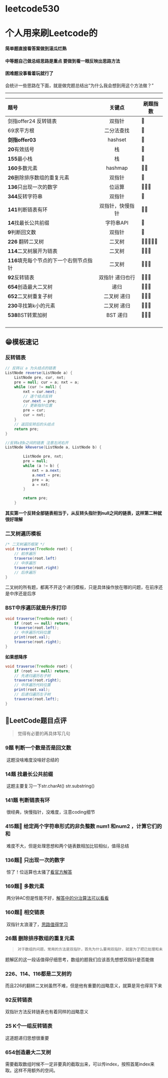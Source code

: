 # leetcode530
# 个人用来刷Leetcode的

#### 简单题直接看答案做到滚瓜烂熟

#### 中等题自己做总结思路是重点 要做到看一眼反映出思路方法

#### 困难题没事看着玩就行了

会统计一些思路在下面，就是做完题总结出“为什么我会想到用这个方法做？”

---



| 题号                                    |      关键点      | 刷题指数 |
| :-------------------------------------- | :--------------: | -------- |
| 剑指offer24 反转链表                    |      双指针      | 🌟        |
| 69求平方根                              |    二分法查找    | 🌟        |
| **剑指offer03**                         |     hashset      | 🌟        |
| **20**有效括号                          |        栈        | 🌟        |
| **155**最小栈                           |        栈        | 🌟        |
| **160**多数元素                         |     hashmap      | 🌟🌟       |
| **26**删除排序数组的重复元素            |      双指针      | 🌟        |
| **136**只出现一次的数字                 |      位运算      | 🌟🌟🌟      |
| **344**反转字符串                       |      双指针      | 🌟        |
| **141**判断链表有环                     | 双指针，快慢指针 | 🌟🌟       |
| **14**找最长公共前缀                    |    字符串API     | 🌟        |
| **9**判断回文数                         |      双指针      | 🌟        |
| **226** 翻转二叉树                      |      二叉树      | 🌟🌟🌟🌟🌟    |
| **114**二叉树展开为链表                 |      二叉树      | 🌟🌟🌟      |
| **116**填充每个节点的下一个右侧节点指针 |      二叉树      | 🌟🌟🌟      |
| **92**反转链表                          | 双指针 递归也行  | 🌟🌟🌟      |
| **654**创造最大二叉树                   |       递归       | 🌟🌟🌟      |
| **652**二叉树重复子树                   |   二叉树 递归    | 🌟🌟🌟      |
| **230**寻找第k小的元素                  |   二叉树 递归    | 🌟🌟🌟      |
| **538**BST转累加树                      |     BST 递归     | 🌟🌟🌟      |
|                                         |                  |          |
|                                         |                  |          |
|                                         |                  |          |
|                                         |                  |          |

## 😁模板速记

### 反转链表

```java
// 反转以 a 为头结点的链表
ListNode reverse(ListNode a) {
    ListNode pre, cur, nxt;
    pre = null; cur = a; nxt = a;
    while (cur != null) {
        nxt = cur.next;
        // 逐个结点反转
        cur.next = pre;
        // 更新指针位置
        pre = cur;
        cur = nxt;
    }
    // 返回反转后的头结点
    return pre;
}

//反转a到b之间的链表 注意左闭右开
ListNode kReverse(ListNode a, ListNode b) {

        ListNode pre, nxt;
        pre = null;
        while (a != b) {
            nxt = a.next;
            a.next = pre;
            pre = a;
            a = nxt;
        }

        return pre;
    }
```

**其实第一个反转全部链表相当于，从反转头指针到null之间的链表，这样第二种就很好理解**

### 二叉树遍历模板

```java
/* 二叉树遍历框架 */
void traverse(TreeNode root) {
    // 前序遍历
    traverse(root.left)
    // 中序遍历
    traverse(root.right)
    // 后序遍历
}
```

二叉树的所有题，都离不开这个递归模板，只是具体操作放在哪的问题，在前序还是中序还是后序

### BST中序遍历就是升序打印

```java
void traverse(TreeNode root) {
    if (root == null) return;
    traverse(root.left);
    // 中序遍历代码位置
    print(root.val);
    traverse(root.right);
}
```

**如果想降序**

```java
void traverse(TreeNode root) {
    if (root == null) return;
    // 先递归遍历右子树
    traverse(root.right);
    // 中序遍历代码位置
    print(root.val);
    // 后递归遍历左子树
    traverse(root.left);
}
```



## 🤪LeetCode题目点评

> 觉得有必要的再具体写几句

### 9题 判断一个数是否是回文数

​	这题没啥难度没啥好总结的

### 14题 找最长公共前缀

​	这题主要复习一下str.charAt()  str.substring()

### 141题 判断链表有环

​	很经典，快慢指针，没难度，注意coding细节

### 415题🌟 给定两个字符串形式的非负整数 num1 和num2 ，计算它们的和

​	难度不大，但是处理思想和两个链表数相加比较相似，值得总结

### 136题🌟 只出现一次的数字

​	惊了！位运算也太骚了[看官方解答](https://leetcode-cn.com/problems/single-number/solution/zhi-chu-xian-yi-ci-de-shu-zi-by-leetcode-solution/)

### 169题🌟 多数元素

​	两分钟AC但是性能不好，[解答中的分治算法可以看看](https://leetcode-cn.com/problems/majority-element/solution/duo-shu-yuan-su-by-leetcode-solution/)

### 160题🌟 相交链表

​	双指针太浪漫了，[思路值得学习](https://leetcode-cn.com/problems/intersection-of-two-linked-lists/)

### 26题 删除排序数组的重复元素

> ```txt
> 对于数组的问题，常用的方法是双指针，首先为什么要用双指针，就是为了把已处理和未处理的数组元素区分开，也就是说通过两个指针，把数组分成3个部分。对于同向双指针，通常[0...i)(注意看题目要求是闭区间还是开区间)表示已处理，[i,j)还未处理，只要明白双指针的本质是为了区分已处理和未处理，就能轻松写出代码，但需要注意区间是闭区间还是开区间。
> ```

​	题解区的这一段话值得仔细思考，数组的题我们应该首先想想双指针是否能做

### 226、114、116都是二叉树的

而且226的翻转二叉树虽然不难，但是他有重要的战略意义，就算是背也得背下来

### 92反转链表

双指针方法反转链表也有着同样的战略意义

### 25 K个一组反转链表

这道题递归思想很重要

### 654创造最大二叉树

需要截取数组时候不一定非要真的截取出来，可以传index，按照首尾index来取。这样不用额外的空间。

